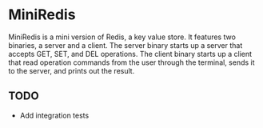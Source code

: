 # MiniRedis

MiniRedis is a mini version of Redis, a key value store. It features two binaries, a server and a client. The server binary starts up a server that accepts GET, SET, and DEL operations. The client binary starts up a client that read operation commands from the user through the terminal, sends it to the server, and prints out the result.

## TODO
- Add integration tests
